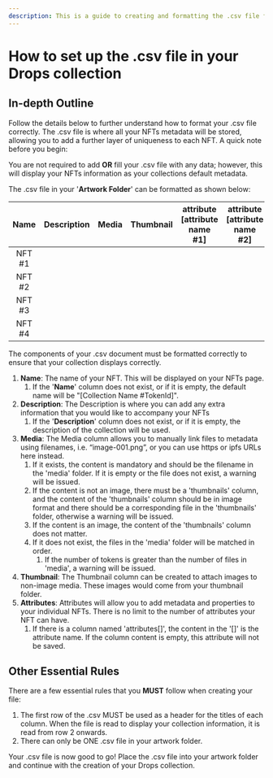 ```yaml
---
description: This is a guide to creating and formatting the .csv file for your drop
---
```


# How to set up the .csv file in your Drops collection

## In-depth Outline

Follow the details below to further understand how to format your .csv file correctly. The .csv file is where all your NFTs metadata will be stored, allowing you to add a further layer of uniqueness to each NFT. A quick note before you begin:

You are not required to add **OR** fill your .csv file with any data; however, this will display your NFTs information as your collections default metadata.

The .csv file in your '**Artwork Folder**' can be formatted as shown below:

|  Name  | Description | Media | Thumbnail | attribute \[attribute name #1] | attribute \[attribute name #2] |
| :----: | :---------: | :---: | :-------: | :----------------------------: | :----------------------------: |
| NFT #1 |             |       |           |                                |                                |
| NFT #2 |             |       |           |                                |                                |
| NFT #3 |             |       |           |                                |                                |
| NFT #4 |             |       |           |                                |                                |

The components of your .csv document must be formatted correctly to ensure that your collection displays correctly.

1. **Name**: The name of your NFT. This will be displayed on your NFTs page.
   1. If the '**Name**' column does not exist, or if it is empty, the default name will be "\[Collection Name #TokenId]".
2. **Description**: The Description is where you can add any extra information that you would like to accompany your NFTs
   1. If the '**Description**' column does not exist, or if it is empty, the description of the collection will be used.
3. **Media**: The Media column allows you to manually link files to metadata using filenames, i.e. “image-001.png”, or you can use https or ipfs URLs here instead.
   1. If it exists, the content is mandatory and should be the filename in the 'media' folder. If it is empty or the file does not exist, a warning will be issued.
   2. If the content is not an image, there must be a 'thumbnails' column, and the content of the 'thumbnails' column should be in image format and there should be a corresponding file in the 'thumbnails' folder, otherwise a warning will be issued.
   3. If the content is an image, the content of the 'thumbnails' column does not matter.
   4. If it does not exist, the files in the 'media' folder will be matched in order.
      1. If the number of tokens is greater than the number of files in 'media', a warning will be issued.
4. **Thumbnail**: The Thumbnail column can be created to attach images to non-image media. These images would come from your thumbnail folder.
5. **Attributes**: Attributes will allow you to add metadata and properties to your individual NFTs. There is no limit to the number of attributes your NFT can have.
   1. If there is a column named 'attributes\[]', the content in the '\[]' is the attribute name. If the column content is empty, this attribute will not be saved.

## Other Essential Rules

There are a few essential rules that you **MUST** follow when creating your file:

1. The first row of the .csv MUST be used as a header for the titles of each column. When the file is read to display your collection information, it is read from row 2 onwards.
2. There can only be ONE .csv file in your artwork folder.

Your .csv file is now good to go! Place the .csv file into your artwork folder and continue with the creation of your Drops collection.
